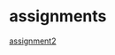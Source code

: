 # assignments
[assignment2](https://github.com/JannoJulicher/assignments/blob/master/assignment2End.ipynb)
